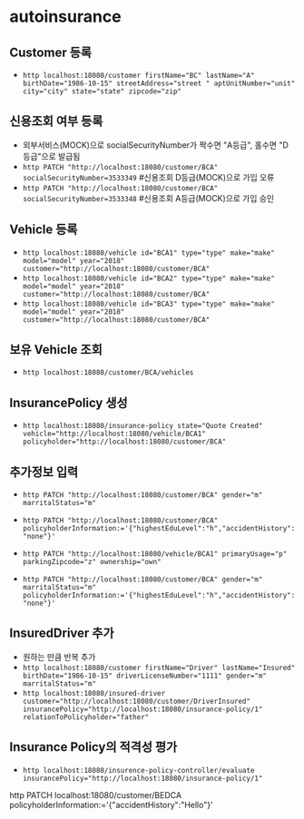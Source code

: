 # autoinsurance

## Customer 등록
- `http localhost:18080/customer firstName="BC" lastName="A" birthDate="1986-10-15" streetAddress="street " aptUnitNumber="unit" city="city" state="state" zipcode="zip"`

## 신용조회 여부 등록
- 외부서비스(MOCK)으로 socialSecurityNumber가 짝수면 "A등급", 홀수면 "D등급"으로 발급됨
- `http PATCH "http://localhost:18080/customer/BCA" socialSecurityNumber=3533349` #신용조회 D등급(MOCK)으로 가입 오류
- `http PATCH "http://localhost:18080/customer/BCA" socialSecurityNumber=3533348` #신용조회 A등급(MOCK)으로 가입 승인

## Vehicle 등록
- `http localhost:18080/vehicle id="BCA1" type="type" make="make" model="model" year="2018" customer="http://localhost:18080/customer/BCA"`
- `http localhost:18080/vehicle id="BCA2" type="type" make="make" model="model" year="2018" customer="http://localhost:18080/customer/BCA"`
- `http localhost:18080/vehicle id="BCA3" type="type" make="make" model="model" year="2018" customer="http://localhost:18080/customer/BCA"`

## 보유 Vehicle 조회
- `http localhost:18080/customer/BCA/vehicles`

## InsurancePolicy 생성
- `http localhost:18080/insurance-policy state="Quote Created" vehicle="http://localhost:18080/vehicle/BCA1" policyholder="http://localhost:18080/customer/BCA"`

## 추가정보 입력
- `http PATCH "http://localhost:18080/customer/BCA" gender="m" marritalStatus="m"`
- `http PATCH "http://localhost:18080/customer/BCA" policyholderInformation:='{"highestEduLevel":"h","accidentHistory":"none"}'`
- `http PATCH "http://localhost:18080/vehicle/BCA1" primaryUsage="p" parkingZipcode="z" ownership="own"`

- `http PATCH "http://localhost:18080/customer/BCA" gender="m" marritalStatus="m" policyholderInformation:='{"highestEduLevel":"h","accidentHistory":"none"}'`

## InsuredDriver 추가
- 원하는 만큼 반복 추가
- `http localhost:18080/customer firstName="Driver" lastName="Insured" birthDate="1986-10-15" driverLicenseNumber="1111" gender="m" marritalStatus="m"`
- `http localhost:18080/insured-driver customer="http://localhost:18080/customer/DriverInsured" insurancePolicy="http://localhost:18080/insurance-policy/1" relationToPolicyholder="father"`

## Insurance Policy의 적격성 평가
- `http localhost:18080/insurence-policy-controller/evaluate insurancePolicy="http://localhost:18080/insurance-policy/1"`



http PATCH localhost:18080/customer/BEDCA policyholderInformation:='{"accidentHistory":"Hello"}'